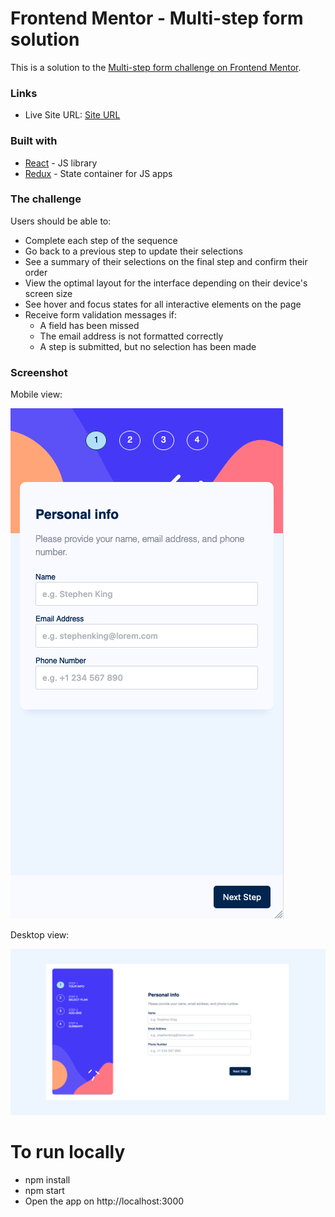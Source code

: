 # Frontend Mentor - Multi-step form solution

This is a solution to the [Multi-step form challenge on Frontend Mentor](https://www.frontendmentor.io/challenges/multistep-form-YVAnSdqQBJ).

### Links

- Live Site URL: [Site URL](https://multi-step-form-main-five.vercel.app/)

### Built with

- [React](https://reactjs.org/) - JS library
- [Redux](https://redux.js.org/) - State container for JS apps

### The challenge

Users should be able to:

- Complete each step of the sequence
- Go back to a previous step to update their selections
- See a summary of their selections on the final step and confirm their order
- View the optimal layout for the interface depending on their device's screen size
- See hover and focus states for all interactive elements on the page
- Receive form validation messages if:
  - A field has been missed
  - The email address is not formatted correctly
  - A step is submitted, but no selection has been made

### Screenshot

Mobile view:

![Mobile view view](./src/assets/images/mobile-view.png)

Desktop view:

![Desktop view](./src/assets/images/desktop-view.png)

# To run locally

- npm install
- npm start
- Open the app on http://localhost:3000
